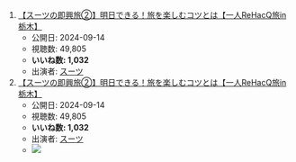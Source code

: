 1.  [【スーツの即興旅②】明日できる！旅を楽しむコツとは【一人ReHacQ旅in栃木】](/rehacq_fan/ids/https://www.youtube.com/watch?v=YkKTo8-6A1E "wikilink")
    -   公開日: 2024-09-14
    -   視聴数: 49,805
    -   **いいね数: 1,032**
    -   出演者: [スーツ](/rehacq_fan/people/スーツ "wikilink")
1.  [【スーツの即興旅②】明日できる！旅を楽しむコツとは【一人ReHacQ旅in栃木】](https://www.youtube.com/watch?v=YkKTo8-6A1E)
    -   公開日: 2024-09-14
    -   視聴数: 49,805
    -   **いいね数: 1,032**
    -   出演者: [スーツ](/rehacq_fan/people/スーツ "wikilink")
    - [![](https://img.youtube.com/vi/YkKTo8-6A1E/hqdefault.jpg)](https://www.youtube.com/watch?v=YkKTo8-6A1E)
